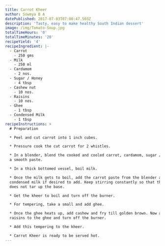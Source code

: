 ```yaml
---
title: Carrot Kheer
author: Sowmya B A
datePublished: 2017-07-03T07:08:47.503Z
description: 'Tasty, easy to make healthy South Indian dessert'
image: /img/Tomato-Soup.jpg
totalTimeHours: '0'
totalTimeMinutes: '20'
recipeYield: '4'
recipeIngredient: |-
  - Carrot
    - 250 gms
  - Milk
    - 250 ml
  - Cardamom
    - 2 nos.
  - Sugar / Honey
    - 4 tbsp
  - Cashew nut
    - 10 nos.
  - Raisins
    - 10 nos.
  - Ghee
    - 1 tbsp
  - Condensed Milk
    - 1 tbsp
recipeInstructions: >
  # Preparation

  * Peel and cut carrot into 1 inch cubes.

  * Pressure cook the cut carrot for 2 whistles.

  * In a blender, blend the cooked and cooled carrot, cardamom, sugar / honey to
  a smooth paste.

  * In a thick bottomed vessel, boil milk.

  * Once the milk gets to boil, add the carrot paste from the blender and the
  condensed milk if desired to add. Keep stirring constantly so that the kheer
  does not tar up the base.

  * Get the kheer to boil and turn off the burner.

  * For tempering, take a small and add ghee. 

  * Once the ghee heats up, add cashew and fry till golden brown. Now add the
  raisins to the ghee and turn off the burner.

  * Add this tempering to the kheer.

  * Carrot Kheer is ready to be served hot.
---
```



